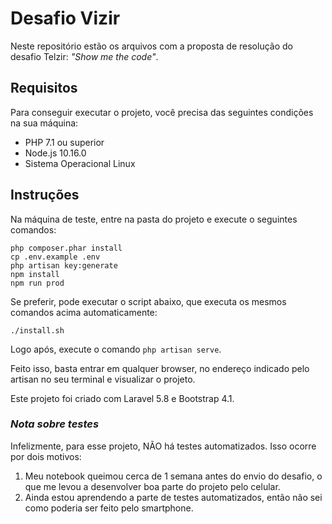 # Desafio Vizir

Neste repositório estão os arquivos com a proposta de resolução do desafio Telzir: _"Show me the code"_.

## Requisitos

Para conseguir executar o projeto, você precisa das seguintes condições na sua máquina:

- PHP 7.1 ou superior
- Node.js 10.16.0
- Sistema Operacional Linux

## Instruções

Na máquina de teste, entre na pasta do projeto e execute o seguintes comandos:

```
php composer.phar install
cp .env.example .env
php artisan key:generate
npm install
npm run prod
```

Se preferir, pode executar o script abaixo, que executa os mesmos comandos acima automaticamente:

`./install.sh`

Logo após, execute o comando `php artisan serve`.

Feito isso, basta entrar em qualquer browser, no endereço indicado pelo artisan no seu terminal e visualizar o projeto.

Este projeto foi criado com Laravel 5.8 e Bootstrap 4.1.

### _Nota sobre testes_

Infelizmente, para esse projeto, NÃO há testes automatizados. Isso ocorre por dois motivos:

1. Meu notebook queimou cerca de 1 semana antes do envio do desafio, o que me levou a desenvolver boa parte do projeto pelo celular.
2. Ainda estou aprendendo a parte de testes automatizados, então não sei como poderia ser feito pelo smartphone.
